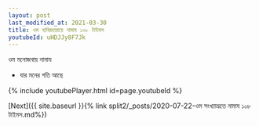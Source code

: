 ```yaml
---
layout: post
last_modified_at: 2021-03-30
title: ওম হাবিরহারায়ে নামায ১০৮ টাইমস
youtubeId: uHDJJy8F7Jk
---
```

 
 
 ওম মনোজবায় নামায  
 
 -  যার মনের গতি আছে 
 
  
 
  
 
 
 
 
 
 


{% include youtubePlayer.html id=page.youtubeId %}
 
[Next]({{ site.baseurl }}{% link  split2/_posts/2020-07-22-ওম সংখ্যাভ্রূতে নামায ১০৮ টাইমস.md%})
 
